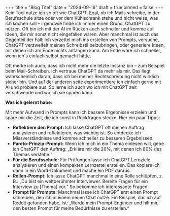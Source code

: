 +++
title = "Blog Titel"
date = "2024-09-16"
draft = true
pinned = false
+++
Kein Tool nutze ich so oft wie ChatGPT. Egal, ob ich Mails schreibe, in der Berufsschule sitze oder vor dem Kühlschrank stehe und nicht weiss, was ich kochen soll – irgendwie finde ich immer einen Grund, ChatGPT zu nützen. Oft bin ich mit der AI im Rücken auch schneller und komme auf Ideen, die mir sonst nicht eingefallen wären. Aber manchmal ist auch das Gegenteil der Fall: Ich verzettel mich ins erstellen von Prompts, versuche, ChatGPT verzweifelt meinen Schreibstil beizubringen, oder generiere Ideen, mit denen ich am Ende nichts anfangen kann. Am Ende wäre ich schneller, wenn ich's einfach selbst gemacht hätte.

Oft merke ich auch, dass ich nicht mehr die letzte Instanz bin – zum Beispiel beim Mail-Schreiben. Ich vertraue ChatGPT da mehr als mir. Das liegt wahrscheinlich daran, dass ich bei meiner Rechtschreibung nicht wirklich sicher bin. Und auf der anderen seite experimentiere ich einfach gerne mit AI und probiere aus. So lerne ich auch wo ich mit ChatGPT zeit verschwende und wo ich sie sparen kann.  

**Was ich gelernt habe:**

Mit mehr Aufwand in Prompts kann ich bessere Ergebnisse erzielen und spare mir die Zeit, die ich sonst in Rückfragen stecke. Hier ein paar Tipps:

* **Reflektiere den Prompt:** Ich lasse ChatGPT oft meinen Auftrag analysieren und reflektieren, was wichtig ist. So entdecke ich Missverständnisse und komme schneller zu besseren Ergebnissen.
* **Pareto-Prinzip-Prompt:** Wenn ich mich in ein Thema einlesen will, gebe ich ChatGPT den Auftrag: „Erkläre mir die 20%, mit denen ich 80% des Themas verstehe.“
* **Für die Berufsschule:** Für Prüfungen lasse ich ChatGPT Lernziele analysieren und einen kompakten Lernzettel erstellen. Das kopiere ich dann in ein Word-Dokument und mache ein PDF daraus.
* **Rollen-Prompt:** Ich lasse ChatGPT manchmal in eine Rolle schlüpfen, z. B.: „Du bist ein weltberühmter Interviewer. Bereite Fragen für ein Interview zu \[Thema] vor.“ So bekomme ich interessante Fragen.
* **Prompt für Prompts:** Manchmal lasse ich ChatGPT erst einen Prompt schreiben, den ich in einem neuen Chat nutze. Ein Beispiel, das ich auf Reddit gefunden habe, ist: „Werde mein Prompt-Engineer und hilf mir, den besten Prompt für meine Bedürfnisse zu erstellen.“